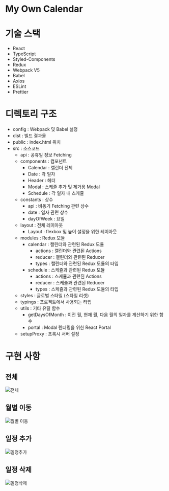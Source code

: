 # My Own Calendar

# 기술 스택

- React
- TypeScript
- Styled-Components
- Redux
- Webpack V5
- Babel
- Axios
- ESLint
- Prettier

# 디렉토리 구조

- config : Webpack 및 Babel 설정
- dist : 빌드 결과물
- public : index.html 위치
- src : 소스코드
  - api : 공휴일 정보 Fetching
  - components : 컴포넌트
    - Calendar : 캘린더 전체
    - Date : 각 일자
    - Header : 헤더
    - Modal : 스케쥴 추가 및 제거용 Modal
    - Schedule : 각 일자 내 스케쥴
  - constants : 상수
    - api : 비동기 Fetching 관련 상수
    - date : 일자 관련 상수
    - dayOfWeek : 요일
  - layout : 전체 레이아웃
    - Layout : flexbox 및 높이 설정을 위한 레이아웃
  - modules : Redux 모듈
    - calendar : 캘린더와 관련된 Redux 모듈
      - actions : 캘린더와 관련된 Actions
      - reducer : 캘린더와 관련된 Reducer
      - types : 캘린더와 관련된 Redux 모듈의 타입
    - schedule : 스케쥴과 관련된 Redux 모듈
      - actions : 스케쥴과 관련된 Actions
      - reducer : 스케쥴과 관련된 Reducer
      - types : 스케쥴과 관련된 Redux 모듈의 타입
  - styles : 글로벌 스타일 (스타일 리셋)
  - typings : 프로젝트에서 사용되는 타입
  - utils : 기타 유틸 함수
    - getDaysOfMonth : 이전 월, 현재 월, 다음 월의 일자를 계산하기 위한 함수
    - portal : Modal 렌더링을 위한 React Portal
  - setupProxy : 프록시 서버 설정

# 구현 사항

## 전체

![전체](https://user-images.githubusercontent.com/63948484/190928470-f45a9b96-20a8-4ccd-b712-e835eba141fc.JPG)

## 월별 이동

![월별 이동](https://user-images.githubusercontent.com/63948484/190928467-53103e84-1ec5-4237-bbe1-593478f4d619.gif)

## 일정 추가

![일정추가](https://user-images.githubusercontent.com/63948484/190928469-afaccb50-2478-4dd9-8121-e709f6fc736b.gif)

## 일정 삭제

![일정삭제](https://user-images.githubusercontent.com/63948484/190928471-64f986b0-848d-4aef-b5be-56f8270d21fd.gif)
